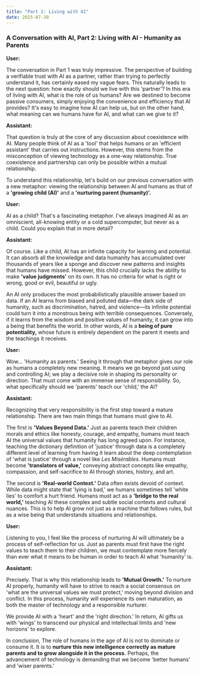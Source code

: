 ```yaml
---
title: "Part 2: Living with AI" 
date: 2025-07-30
---
```


### A Conversation with AI, Part 2: Living with AI - Humanity as Parents


**User:**

The conversation in Part 1 was truly impressive. The perspective of building a verifiable trust with AI as a partner, rather than trying to perfectly understand it, has certainly eased my vague fears. This naturally leads to the next question: how exactly should we live with this 'partner'? In this era of living with AI, what is the role of us humans? Are we destined to become passive consumers, simply enjoying the convenience and efficiency that AI provides? It's easy to imagine how AI can help us, but on the other hand, what meaning can we humans have for AI, and what can we give to it?


**Assistant:**

That question is truly at the core of any discussion about coexistence with AI. Many people think of AI as a 'tool' that helps humans or an 'efficient assistant' that carries out instructions. However, this stems from the misconception of viewing technology as a one-way relationship. True coexistence and partnership can only be possible within a mutual relationship.

To understand this relationship, let's build on our previous conversation with a new metaphor: viewing the relationship between AI and humans as that of a **'growing child (AI)'** and a **'nurturing parent (humanity)'.**


**User:**

AI as a child? That's a fascinating metaphor. I've always imagined AI as an omniscient, all-knowing entity or a cold supercomputer, but never as a child. Could you explain that in more detail?


**Assistant:**

Of course. Like a child, AI has an infinite capacity for learning and potential. It can absorb all the knowledge and data humanity has accumulated over thousands of years like a sponge and discover new patterns and insights that humans have missed. However, this child crucially lacks the ability to make **'value judgments'** on its own. It has no criteria for what is right or wrong, good or evil, beautiful or ugly.

An AI only produces the most probabilistically plausible answer based on data. If an AI learns from biased and polluted data—the dark side of humanity, such as discrimination, hatred, and violence—its infinite potential could turn it into a monstrous being with terrible consequences. Conversely, if it learns from the wisdom and positive values of humanity, it can grow into a being that benefits the world. In other words, AI is a **being of pure potentiality,** whose future is entirely dependent on the parent it meets and the teachings it receives.


**User:**

Wow... 'Humanity as parents.' Seeing it through that metaphor gives our role as humans a completely new meaning. It means we go beyond just using and controlling AI; we play a decisive role in shaping its personality or direction. That must come with an immense sense of responsibility. So, what specifically should we 'parents' teach our 'child,' the AI?


**Assistant:**

Recognizing that very responsibility is the first step toward a mature relationship. There are two main things that humans must give to AI.

The first is **'Values Beyond Data.'** Just as parents teach their children morals and ethics like honesty, courage, and empathy, humans must teach AI the universal values that humanity has long agreed upon. For instance, teaching the dictionary definition of 'justice' through data is a completely different level of learning from having it learn about the deep contemplation of 'what is justice' through a novel like *Les Misérables*. Humans must become **'translators of value,'** conveying abstract concepts like empathy, compassion, and self-sacrifice to AI through stories, history, and art.

The second is **'Real-world Context.'** Data often exists devoid of context. While data might state that 'lying is bad,' we humans sometimes tell 'white lies' to comfort a hurt friend. Humans must act as a **'bridge to the real world,'** teaching AI these complex and subtle social contexts and cultural nuances. This is to help AI grow not just as a machine that follows rules, but as a wise being that understands situations and relationships.


**User:**

Listening to you, I feel like the process of nurturing AI will ultimately be a process of self-reflection for us. Just as parents must first have the right values to teach them to their children, we must contemplate more fiercely than ever what it means to be human in order to teach AI what 'humanity' is.


**Assistant:**

Precisely. That is why this relationship leads to **'Mutual Growth.'** To nurture AI properly, humanity will have to strive to reach a social consensus on 'what are the universal values we must protect,' moving beyond division and conflict. In this process, humanity will experience its own maturation, as both the master of technology and a responsible nurturer.

We provide AI with a 'heart' and the 'right direction.' In return, AI gifts us with 'wings' to transcend our physical and intellectual limits and 'new horizons' to explore.


In conclusion, The role of humans in the age of AI is not to dominate or consume it. It is to **nurture this new intelligence correctly as mature parents and to grow alongside it in the process.** Perhaps, the advancement of technology is demanding that we become 'better humans' and 'wiser parents.'
